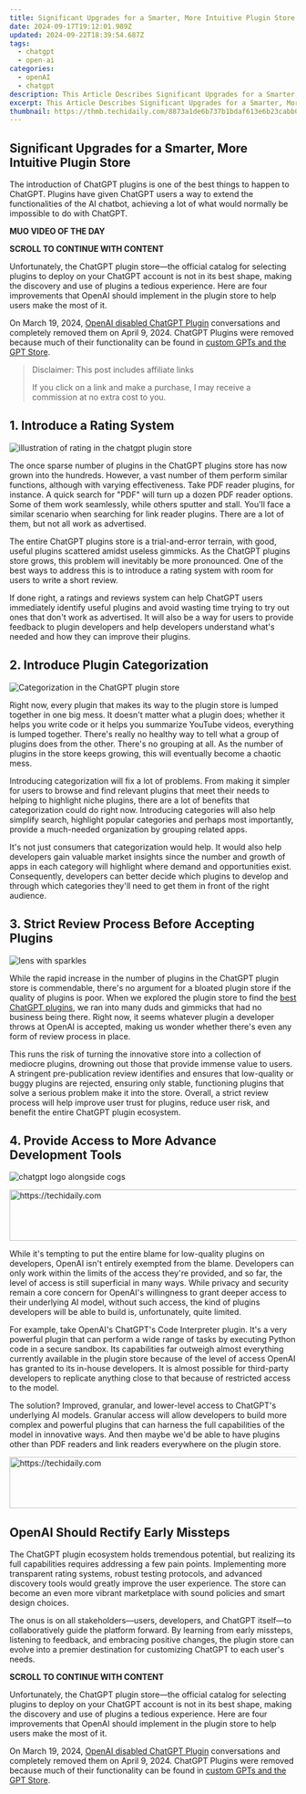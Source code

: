 ```yaml
---
title: Significant Upgrades for a Smarter, More Intuitive Plugin Store
date: 2024-09-17T19:12:01.989Z
updated: 2024-09-22T18:39:54.687Z
tags:
  - chatgpt
  - open-ai
categories:
  - openAI
  - chatgpt
description: This Article Describes Significant Upgrades for a Smarter, More Intuitive Plugin Store
excerpt: This Article Describes Significant Upgrades for a Smarter, More Intuitive Plugin Store
thumbnail: https://thmb.techidaily.com/8873a1de6b737b1bdaf613e6b23cabb06e207ebbce95a2d263cbd7e4a2de27ba.jpg
---
```


## Significant Upgrades for a Smarter, More Intuitive Plugin Store

 The introduction of ChatGPT plugins is one of the best things to happen to ChatGPT. Plugins have given ChatGPT users a way to extend the functionalities of the AI chatbot, achieving a lot of what would normally be impossible to do with ChatGPT.

**MUO VIDEO OF THE DAY**

**SCROLL TO CONTINUE WITH CONTENT**

 Unfortunately, the ChatGPT plugin store—the official catalog for selecting plugins to deploy on your ChatGPT account is not in its best shape, making the discovery and use of plugins a tedious experience. Here are four improvements that OpenAI should implement in the plugin store to help users make the most of it.

 On March 19, 2024, [OpenAI disabled ChatGPT Plugin](https://help.openai.com/en/articles/8988022-winding-down-the-chatgpt-plugins-beta) conversations and completely removed them on April 9, 2024\. ChatGPT Plugins were removed because much of their functionality can be found in [custom GPTs and the GPT Store](https://www.makeuseof.com/how-to-use-chatgpt-custom-gpt-store/).

>  Disclaimer: This post includes affiliate links
>
>  If you click on a link and make a purchase, I may receive a commission at no extra cost to you.
>

## 1\. Introduce a Rating System

![illustration of rating in the chatgpt plugin store](https://static1.makeuseofimages.com/wordpress/wp-content/uploads/2023/07/chatgpt-rating.jpg)

 The once sparse number of plugins in the ChatGPT plugins store has now grown into the hundreds. However, a vast number of them perform similar functions, although with varying effectiveness. Take PDF reader plugins, for instance. A quick search for "PDF" will turn up a dozen PDF reader options. Some of them work seamlessly, while others sputter and stall. You'll face a similar scenario when searching for link reader plugins. There are a lot of them, but not all work as advertised.

 The entire ChatGPT plugins store is a trial-and-error terrain, with good, useful plugins scattered amidst useless gimmicks. As the ChatGPT plugins store grows, this problem will inevitably be more pronounced. One of the best ways to address this is to introduce a rating system with room for users to write a short review.

 If done right, a ratings and reviews system can help ChatGPT users immediately identify useful plugins and avoid wasting time trying to try out ones that don't work as advertised. It will also be a way for users to provide feedback to plugin developers and help developers understand what's needed and how they can improve their plugins.

## 2\. Introduce Plugin Categorization

![Categorization in the ChatGPT plugin store](https://static1.makeuseofimages.com/wordpress/wp-content/uploads/2023/07/categories-1.jpg)

 Right now, every plugin that makes its way to the plugin store is lumped together in one big mess. It doesn't matter what a plugin does; whether it helps you write code or it helps you summarize YouTube videos, everything is lumped together. There's really no healthy way to tell what a group of plugins does from the other. There's no grouping at all. As the number of plugins in the store keeps growing, this will eventually become a chaotic mess.

 Introducing categorization will fix a lot of problems. From making it simpler for users to browse and find relevant plugins that meet their needs to helping to highlight niche plugins, there are a lot of benefits that categorization could do right now. Introducing categories will also help simplify search, highlight popular categories and perhaps most importantly, provide a much-needed organization by grouping related apps.

 It's not just consumers that categorization would help. It would also help developers gain valuable market insights since the number and growth of apps in each category will highlight where demand and opportunities exist. Consequently, developers can better decide which plugins to develop and through which categories they'll need to get them in front of the right audience.

## 3\. Strict Review Process Before Accepting Plugins

![lens with sparkles](https://static1.makeuseofimages.com/wordpress/wp-content/uploads/2023/07/lens-with-sparkles.jpg)

 While the rapid increase in the number of plugins in the ChatGPT plugin store is commendable, there's no argument for a bloated plugin store if the quality of plugins is poor. When we explored the plugin store to find the [best ChatGPT plugins](https://www.makeuseof.com/best-chatgpt-plugins/), we ran into many duds and gimmicks that had no business being there. Right now, it seems whatever plugin a developer throws at OpenAI is accepted, making us wonder whether there's even any form of review process in place.

 This runs the risk of turning the innovative store into a collection of mediocre plugins, drowning out those that provide immense value to users. A stringent pre-publication review identifies and ensures that low-quality or buggy plugins are rejected, ensuring only stable, functioning plugins that solve a serious problem make it into the store. Overall, a strict review process will help improve user trust for plugins, reduce user risk, and benefit the entire ChatGPT plugin ecosystem.

## 4\. Provide Access to More Advance Development Tools

![chatgpt logo alongside cogs](https://thmb.techidaily.com/2ce87a986250d8398be45eae1ecaf9f012f12535b14ea9611940de411cb7abe5.jpg)

<!-- affiliate ads begin -->
<a href="https://zebaoaffiliateprogram.pxf.io/c/5597632/2137976/21526" target="_top" id="2137976">
  <img src="//a.impactradius-go.com/display-ad/21526-2137976" border="0" alt="https://techidaily.com" width="728" height="90"/>
</a>
<img height="0" width="0" src="https://zebaoaffiliateprogram.pxf.io/i/5597632/2137976/21526" style="position:absolute;visibility:hidden;" border="0" />
<!-- affiliate ads end -->

 While it's tempting to put the entire blame for low-quality plugins on developers, OpenAI isn't entirely exempted from the blame. Developers can only work within the limits of the access they're provided, and so far, the level of access is still superficial in many ways. While privacy and security remain a core concern for OpenAI's willingness to grant deeper access to their underlying AI model, without such access, the kind of plugins developers will be able to build is, unfortunately, quite limited.

 For example, take OpenAI's ChatGPT's Code Interpreter plugin. It's a very powerful plugin that can perform a wide range of tasks by executing Python code in a secure sandbox. Its capabilities far outweigh almost everything currently available in the plugin store because of the level of access OpenAI has granted to its in-house developers. It is almost possible for third-party developers to replicate anything close to that because of restricted access to the model.

 The solution? Improved, granular, and lower-level access to ChatGPT's underlying AI models. Granular access will allow developers to build more complex and powerful plugins that can harness the full capabilities of the model in innovative ways. And then maybe we'd be able to have plugins other than PDF readers and link readers everywhere on the plugin store.

<!-- affiliate ads begin -->
<a href="https://aligracehair.sjv.io/c/5597632/2027167/19272" target="_top" id="2027167">
  <img src="//a.impactradius-go.com/display-ad/19272-2027167" border="0" alt="https://techidaily.com" width="728" height="90"/>
</a>
<img height="0" width="0" src="https://aligracehair.sjv.io/i/5597632/2027167/19272" style="position:absolute;visibility:hidden;" border="0" />
<!-- affiliate ads end -->

## OpenAI Should Rectify Early Missteps

 The ChatGPT plugin ecosystem holds tremendous potential, but realizing its full capabilities requires addressing a few pain points. Implementing more transparent rating systems, robust testing protocols, and advanced discovery tools would greatly improve the user experience. The store can become an even more vibrant marketplace with sound policies and smart design choices.

 The onus is on all stakeholders—users, developers, and ChatGPT itself—to collaboratively guide the platform forward. By learning from early missteps, listening to feedback, and embracing positive changes, the plugin store can evolve into a premier destination for customizing ChatGPT to each user's needs.

**SCROLL TO CONTINUE WITH CONTENT**

 Unfortunately, the ChatGPT plugin store—the official catalog for selecting plugins to deploy on your ChatGPT account is not in its best shape, making the discovery and use of plugins a tedious experience. Here are four improvements that OpenAI should implement in the plugin store to help users make the most of it.

 On March 19, 2024, [OpenAI disabled ChatGPT Plugin](https://help.openai.com/en/articles/8988022-winding-down-the-chatgpt-plugins-beta) conversations and completely removed them on April 9, 2024\. ChatGPT Plugins were removed because much of their functionality can be found in [custom GPTs and the GPT Store](https://www.makeuseof.com/how-to-use-chatgpt-custom-gpt-store/).

<ins class="adsbygoogle"
     style="display:block"
     data-ad-format="autorelaxed"
     data-ad-client="ca-pub-7571918770474297"
     data-ad-slot="1223367746"></ins>

<ins class="adsbygoogle"
     style="display:block"
     data-ad-client="ca-pub-7571918770474297"
     data-ad-slot="8358498916"
     data-ad-format="auto"
     data-full-width-responsive="true"></ins>



